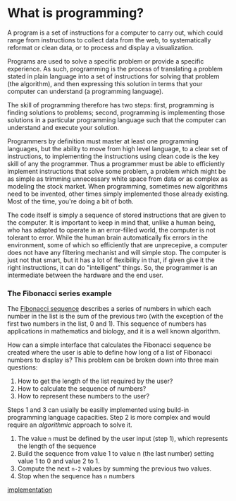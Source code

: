 # What is programming? 

A program is a set of instructions for a computer to carry out, which could range from
instructions to collect data from the web, to systematically reformat or clean data, or to process and display a 
visualization. 

Programs are used to solve a specific problem or provide a specific experience. As such, programming is 
the process of translating a problem stated in plain language into a set of instructions for solving 
that problem (the algorithm), and then expressing this solution in terms that your computer 
can understand (a programming language). 

The skill of programming therefore has two steps: first, programming is finding solutions to problems; 
second, programming is implementing those solutions in a particular programming language such that the 
computer can understand and execute your solution.

Programmers by definition must master at least one programming languages, 
but the ability to move from high level language, to a clear set of instructions, 
to implementing the instructions using clean code is the key skill of any the programmer.
Thus a programmer must be able to efficiently implement instructions that solve some problem, 
a problem which might be as simple as trimming unnecessary white space from data or as complex as modeling the stock market.
When programming, 
sometimes new algorithms need to be invented, other times simply implemented those already existing. 
Most of the time, you're doing a bit of both.

The code itself is simply a sequence of stored instructions that are given to the computer. It is important to keep in mind that, unlike a human being, who has adapted to 
operate in an error-filled world, the computer is not tolerant to error. While the human brain automatically fix errors in the environment, some of which so efficiently that are unprecepive, a computer does not have any filtering mechanist and will simple stop. The computer is just not that smart, but it has a lot of flexibility in that, if given give it the right instructions, it can do "intelligent" things. So, the programmer is an intermediate between the hardware and the end user. 

### The Fibonacci series example

The [Fibonacci sequence](https://en.wikipedia.org/wiki/Fibonacci_number) 
describes a series of numbers in which each number in the list is the sum of the previous two 
(with the exception of the first two numbers in the list, 0 and 1). 
This sequence of numbers has applications in mathematics and biology, 
and it is a well known algorithm.

How can a simple interface that calculates the Fibonacci sequence be created where the user 
is able to define how long of a list of Fibonacci numbers to display is?
This problem can be broken down into three main questions: 

  1. How to get the length of the list required by the user?
  2. How to calculate the sequence of numbers?
  3. How to represent these numbers to the user?
 
 Steps 1 and 3 can usially be easilly implemented using build-in programming language capacities. 
 Step 2 is more complex and would require an *algorithmic* approach to solve it. 
   1. The value `n` must be defined by the user input (step 1), which represents the length of the sequence
   2. Build the sequence from value 1 to value n (the last number) setting value 1 to 0 and value 2 to 1.
   3. Compute the next `n-2` values by summing the previous two values.
   4. Stop when the sequence has `n` numbers
 
 [implementation](fibonacci.md)

